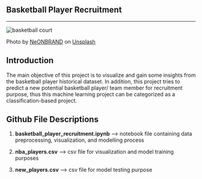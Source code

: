 ## Basketball Player Recruitment

<hr>

![basketball court](https://images.unsplash.com/photo-1499754162586-08f451261482?ixid=MXwxMjA3fDB8MHxwaG90by1wYWdlfHx8fGVufDB8fHw%3D&ixlib=rb-1.2.1&auto=format&fit=crop&w=1000&q=80)

Photo by [NeONBRAND](https://unsplash.com/@neonbrand) on [Unsplash](https://unsplash.com/photos/UegcSdRtmlg)

## Introduction

The main objective of this project is to visualize and gain some insights from the basketball player historical dataset. In addition, this project tries to predict a new potential basketball player/ team member for recruitment purpose, thus this machine learning project can be categorized as a classification-based project.

## Github File Descriptions

1. __basketball_player_recruitment.ipynb__ --> notebook file containing data preprocessing, visualization, and modelling process

2. **nba_players.csv** --> csv file for visualization and model training purposes

3. **new_players.csv**  --> csv file for model testing purpose